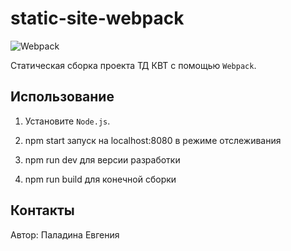 # static-site-webpack

![Webpack](https://raw.githubusercontent.com/Harrix/static-site-webpack-habr/master/img/featured-image.png)

Статическая сборка проекта ТД КВТ с помощью `Webpack`.

## Использование

1. Установите `Node.js`.

2. npm start запуск на localhost:8080 в режиме отслеживания

3. npm run dev для версии разработки

4. npm run build для конечной сборки

## Контакты

Автор: Паладина Евгения
